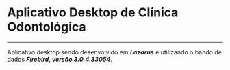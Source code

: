 ﻿# Aplicativo Desktop de Clínica Odontológica
---
Aplicativo desktop sendo desenvolvido em _**Lazarus**_ e utilizando o bando de dados _**Firebird, versão 3.0.4.33054**_.
